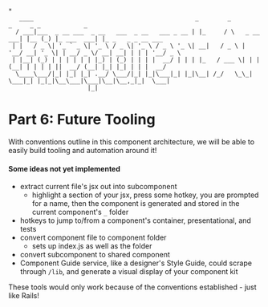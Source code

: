 ```
*
   ____                                             _        _             _     _ _            _                  
  / ___|___  _ __ ___  _ __   ___  _ __   ___ _ __ | |_     / \   _ __ ___| |__ (_) |_ ___  ___| |_ _   _ _ __ ___
 | |   / _ \| '_ ` _ \| '_ \ / _ \| '_ \ / _ \ '_ \| __|   / _ \ | '__/ __| '_ \| | __/ _ \/ __| __| | | | '__/ _ \
 | |__| (_) | | | | | | |_) | (_) | | | |  __/ | | | |_   / ___ \| | | (__| | | | | ||  __/ (__| |_| |_| | | |  __/
  \____\___/|_| |_| |_| .__/ \___/|_| |_|\___|_| |_|\__| /_/   \_\_|  \___|_| |_|_|\__\___|\___|\__|\__,_|_|  \___|
                      |_|                                                                                          
```
# Part 6: Future Tooling
With conventions outline in this component architecture, we will be able to easily build tooling and automation around it!

#### Some ideas not yet implemented
- extract current file's jsx out into subcomponent
  - highlight a section of your jsx, press some hotkey, you are prompted for a name, then the component is generated and stored in the current component's `_` folder
- hotkeys to jump to/from a component's container, presentational, and tests
- convert component file to component folder
  - sets up index.js as well as the folder
- convert subcomponent to shared component
- Component Guide service, like a designer's Style Guide, could scrape through `/lib`, and generate a visual display of your component kit

These tools would only work because of the conventions established - just like Rails!
